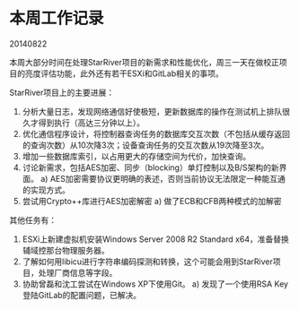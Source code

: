 # 本周工作记录

20140822

本周大部分时间在处理StarRiver项目的新需求和性能优化，周三一天在做校正项目的亮度评估功能，此外还有若干ESXi和GitLab相关的事项。

StarRiver项目上的主要进展：

1. 分析大量日志，发现网络通信好使极短，更新数据库的操作在测试机上排队很久才得到执行（高达三分钟以上）。
2. 优化通信程序设计，将控制器查询任务的数据库交互次数（不包括从缓存返回的查询次数）从10次降3次；设备查询任务的交互次数从19次降至3次。
3. 增加一些数据库索引，以占用更大的存储空间为代价，加快查询。
4. 讨论新需求，包括AES加密、同步（blocking）单灯控制以及B/S架构的新界面。
    a) AES加密需要协议更明确的表述，否则当前协议无法限定一种能互通的实现方式。
5. 尝试用Crypto++库进行AES加密解密
    a) 做了ECB和CFB两种模式的加解密

其他任务有：

1. ESXi上新建虚拟机安装Windows Server 2008 R2 Standard x64，准备替换辅域控那台物理服务器。
2. 了解如何用libicu进行字符串编码探测和转换，这个可能会用到StarRiver项目，处理厂商信息等字段。
3. 协助曾磊和沈工尝试在Windows XP下使用Git。
    a) 发现了一个使用RSA Key登陆GitLab的配置问题，已解决。
